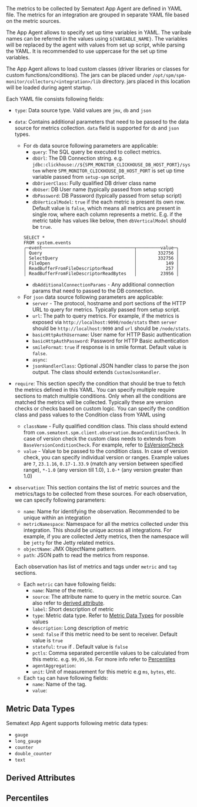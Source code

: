 The metrics to be collected by Sematext App Agent are defined in YAML file. The metrics for an integration are grouped 
in separate YAML file based on the metric sources. 

The App Agent allows to specify set up time variables in YAML. The varibale names can be referred in the values using 
`${VARIABLE_NAME}`. The variables will be replaced by the agent with values from set up script, while parsing the YAML.
It is recommended to use uppercase for the set up time variables.

The App Agent allows to load custom classes (driver libraries or classes for custom functions/conditions). The jars can 
be placed under `/opt/spm/spm-monitor/collectors/<integration>/lib` directory. jars placed in this location will be 
loaded during agent startup.

Each YAML file consists following fields:

* `type`: Data source type. Valid values are `jmx`, `db` and `json`
* `data`: Contains additional parameters that need to be passed to the data source for metrics collection. `data` field
    is supported for `db` and `json` types.
    * For `db` data source following parameters are applicable:
        * `query`: The SQL query be executed to collect metrics.
        * `dbUrl`: The DB Connection string. e.g. `jdbc:clickhouse://${SPM_MONITOR_CLICKHOUSE_DB_HOST_PORT}/system` where
        `SPM_MONITOR_CLICKHOUSE_DB_HOST_PORT` is set up time variable passed from `setup-spm` script.  
        * `dbDriverClass`: Fully qualified DB driver class name
        * `dbUser`: DB User name (typically passed from setup script)
        * `dbPassword`: DB Password (typically passed from setup script)
        * `dbVerticalModel`: `true` if the each metric is present its own row. Default value is `false`, which means 
        all metrics are present in single row, where each column represents a metric. E.g. if the metric table has values 
        like below, then `dbVerticalModel` should be `true`.
        ```
        SELECT *
        FROM system.events
        ┌─event───────────────────────────────────┬─────────value─┐
        │ Query                                   │        332756 │
        │ SelectQuery                             │        332756 │
        │ FileOpen                                │           149 │
        │ ReadBufferFromFileDescriptorRead        │           257 │
        │ ReadBufferFromFileDescriptorReadBytes   │         23956 │
        ```
        * `dbAdditionalConnectionParams` - Any additional connection params that need to passed to the DB connection.
    * For `json` data source following parameters are applicable:
        * `server` - The protocol, hostname and port sections of the HTTP URL to query for metrics. Typically passed from 
        setup script.
        * `url`: The path to query metrics. For example, if the metrics is exposed via `http://localhost:9090/node/stats`
         then `server` should be `http://localhost:9090` and `url` should be `/node/stats`.
        * `basicHttpAuthUsername`: User name for HTTP Basic authentication
        * `basicHttpAuthPassword`: Password for HTTP Basic authentication
        * `smileFormat`: `true` if response is in smile format. Default value is `false`.
        * `async`:
        * `jsonHandlerClass`: Optional JSON handler class to parse the json output. The class should extends `CustomJsonHandler`. 
 * `require`: This section specify the condition that should be true to fetch the metrics defined in this YAML. 
    You can specify multiple require sections to match multiple conditions. Only when all the conditions are matched the
    metrics will be collected. 
    Typically these are version checks or checks based on custom logic. You can specify the condition class and pass 
    values to the Condition class from YAML using
    * `className` - Fully qualified condition class. This class should extend from 
    `com.sematext.spm.client.observation.BeanConditionCheck`. In case of version check the custom class needs to extends from
    `BaseVersionConditionCheck`. For example, refer to [EsVersionCheck](../spm-monitor-generic/src/main/java/com/sematext/spm/client/es/EsVersionCheck.java)
    * `value` - Value to be passed to the condition class. In case of version check, you can specify individual version 
    or ranges. Example values are `7`, `23.1.16`, `0.17-1.33.9` (match any version between specified range), 
    `*-1.0` (any version till 1.0), `1.0-*` (any version greater than 1.0)
* `observation`: This section contains the list of metric sources and the metrics/tags to be collected from these sources. 
    For each observation, we can specify following parameters:
    * `name`: Name for identifying the observation. Recommended to be unique within an integration
    * `metricNamespace`: Namespace for all the metrics collected under this integration. This should be unique across all integrations.
    For example, if you are collected Jetty metrics, then the namespace will be `jetty` for the Jetty related metrics.
    * `objectName`: JMX ObjectName pattern. 
    * `path`: JSON path to read the metrics from response.
    
    Each observation has list of metrics and tags under `metric` and `tag` sections.
    * Each `metric` can have following fields:
        * `name`: Name of the metric. 
        * `source`: The attribute name to query in the metric source. Can also refer to [derived attribute](#derived-attributes). 
        * `label`: Short description of metric
        * `type`: Metric data type. Refer to [Metric Data Types](#metric-data-types) for possible values
        * `description`: Long description of metric
        * `send`: `false` if this metric need to be sent to receiver. Default value is `true`
        * `stateful`: `true` if . Default value is `false`
        * `pctls`: Comma separated percentile values to be calculated from this metric. e.g. `99,95,50`. For more info
        refer to [Percentiles](#percentiles)
        * `agentAggregation`:
        * `unit`: Unit of measurement for this metric e.g `ms`, `bytes`, etc.
    * Each `tag` can have following fields:
        * `name`: Name of the tag. 
        * `value`:
        

## Metric Data Types

Sematext App Agent supports following metric data types:
* `gauge`
* `long_gauge`
* `counter`
* `double_counter`
* `text`

## Derived Attributes

## Percentiles
